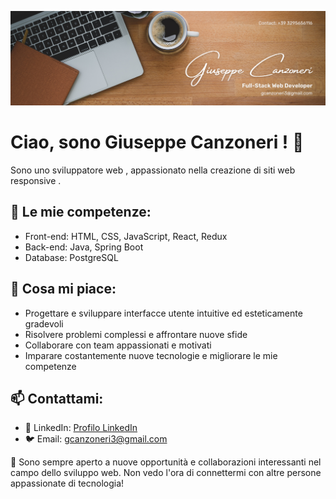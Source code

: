 ![Banner](Banner%20Linkedin.png)

# Ciao, sono Giuseppe Canzoneri ! 👋

Sono uno sviluppatore web , appassionato nella creazione di siti web responsive .

## 🚀 Le mie competenze:

- Front-end: HTML, CSS, JavaScript, React, Redux
- Back-end: Java, Spring Boot
- Database: PostgreSQL

## 🌱 Cosa mi piace:

- Progettare e sviluppare interfacce utente intuitive ed esteticamente gradevoli
- Risolvere problemi complessi e affrontare nuove sfide
- Collaborare con team appassionati e motivati
- Imparare costantemente nuove tecnologie e migliorare le mie competenze

## 📫 Contattami:

- 💼 LinkedIn: [Profilo LinkedIn](www.linkedin.com/in/giuseppe-canzoneri-94828b270)
- 🐦 Email: gcanzoneri3@gmail.com

🌟 Sono sempre aperto a nuove opportunità e collaborazioni interessanti nel campo dello sviluppo web. Non vedo l'ora di connettermi con altre persone appassionate di tecnologia!
